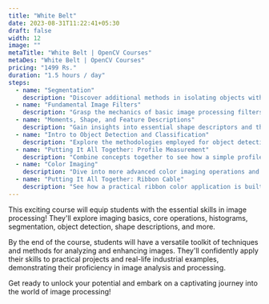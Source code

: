 ```yaml
---
title: "White Belt"
date: 2023-08-31T11:22:41+05:30
draft: false
width: 12
image: ""
metaTitle: "White Belt | OpenCV Courses"
metaDes: "White Belt | OpenCV Courses"
pricing: "1499 Rs."
duration: "1.5 hours / day"
steps:
  - name: "Segmentation"
    description: "Discover additional methods in isolating objects within an image with techniques such as Texture Analysis, Edge Detection, and Contours."
  - name: "Fundamental Image Filters"
    description: "Grasp the mechanics of basic image processing filters, including Smoothing, Sharpening, and Edge Extraction."
  - name: "Moments, Shape, and Feature Descriptions"
    description: "Gain insights into essential shape descriptors and their role in characterizing objects in images."
  - name: "Intro to Object Detection and Classification"
    description: "Explore the methodologies employed for object detection and classification."
  - name: "Putting It All Together: Profile Measurement"
    description: "Combine concepts together to see how a simple profile measurement tool is created."
  - name: "Color Imaging"
    description: "Dive into more advanced color imaging operations and their practical applications, including tasks like color enhancement and color-based object tracking."
  - name: "Putting It All Together: Ribbon Cable"
    description: "See how a practical ribbon color application is built using concepts learned throughout this course."
---
```


This exciting course will equip students with the essential skills
in image processing! They'll explore imaging basics, core
operations, histograms, segmentation, object detection, shape
descriptions, and more.

By the end of the course, students will have a versatile toolkit of
techniques and methods for analyzing and enhancing images. They'll
confidently apply their skills to practical projects and real-life
industrial examples, demonstrating their proficiency in image
analysis and processing.

Get ready to unlock your potential and embark on a captivating
journey into the world of image processing!
